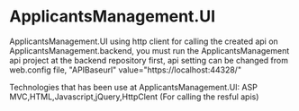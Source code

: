 # ApplicantsManagement.UI
ApplicantsManagement.UI using http client for calling the created api on ApplicantsManagement.backend,
you must run the ApplicantsManagement api project at the backend repository first,
api setting can be changed from web.config file,
"APIBaseurl" value="https://localhost:44328/"


Technologies that has been use at ApplicantsManagement.UI:
ASP MVC,HTML,Javascript,jQuery,HttpClent (For calling the resful apis)

